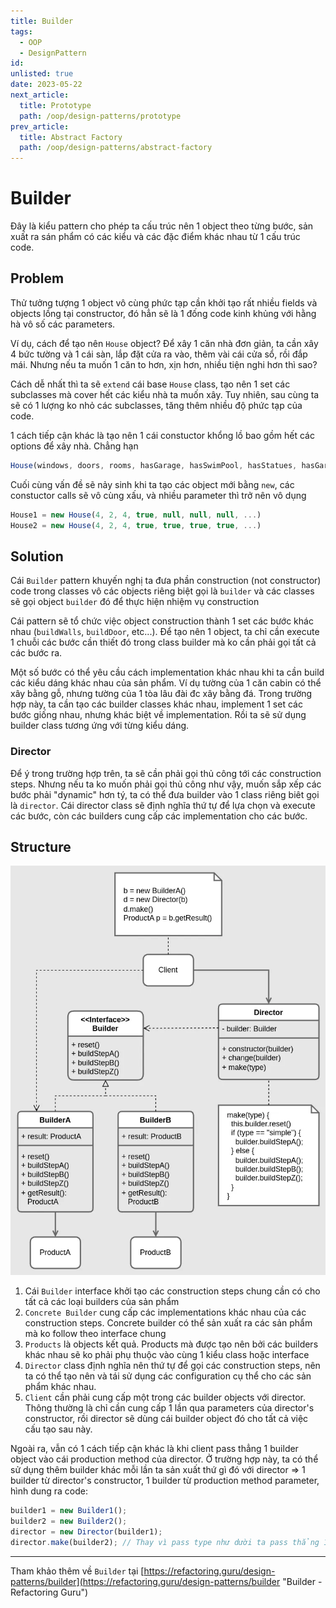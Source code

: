 ```yaml
---
title: Builder
tags:
  - OOP
  - DesignPattern
id:
unlisted: true
date: 2023-05-22
next_article:
  title: Prototype
  path: /oop/design-patterns/prototype
prev_article:
  title: Abstract Factory
  path: /oop/design-patterns/abstract-factory
---
```


# Builder

Đây là kiểu pattern cho phép ta cấu trúc nên 1 object theo từng bước, sản xuất ra sán phẩm có các kiểu và các đặc điểm khác nhau từ 1 cấu trúc code.

## Problem

Thử tưởng tượng 1 object vô cùng phức tạp cần khởi tạo rất nhiều fields và objects lồng tại constructor, đó hẳn sẽ là 1 đống code kinh khủng với hằng hà vô số các parameters.

Ví dụ, cách để tạo nên `House` object? Để xây 1 căn nhà đơn giản, ta cần xây 4 bức tường và 1 cái sàn, lắp đặt cửa ra vào, thêm vài cái cửa sổ, rồi đắp mái. Nhưng nếu ta muốn 1 căn to hơn, xịn hơn, nhiều tiện nghi hơn thì sao?

Cách dễ nhất thì ta sẽ `extend` cái base `House` class, tạo nên 1 set các subclasses mà cover hết các kiểu nhà ta muốn xây. Tuy nhiên, sau cùng ta sẽ có 1 lượng ko nhỏ các subclasses, tăng thêm nhiều độ phức tạp của code.

1 cách tiếp cận khác là tạo nên 1 cái constuctor khổng lồ bao gồm hết các options để xây nhà. Chẳng hạn

```ts
House(windows, doors, rooms, hasGarage, hasSwimPool, hasStatues, hasGarden, ...)
```

Cuối cùng vấn đề sẽ nảy sinh khi ta tạo các object mới bằng `new`, các constuctor calls sẽ vô cùng xấu, và nhiều parameter thì trở nên vô dụng

```ts
House1 = new House(4, 2, 4, true, null, null, null, ...)
House2 = new House(4, 2, 4, true, true, true, true, ...)
```

## Solution

Cái `Builder` pattern khuyến nghị ta đưa phần construction (not constructor) code trong classes vô các objects riêng biệt gọi là `builder` và các classes sẽ gọi object `builder` đó để thực hiện nhiệm vụ construction

Cái pattern sẽ tổ chức việc object construction thành 1 set các bước khác nhau (`buildWalls`, `buildDoor`, etc...). Để tạo nên 1 object, ta chỉ cần execute 1 chuỗi các bước cần thiết đó trong class builder mà ko cần phải gọi tất cả các bước ra.

Một số bước có thể yêu cầu cách implementation khác nhau khi ta cần build các kiểu dáng khác nhau của sản phẩm. Ví dụ tường của 1 căn cabin có thể xây bằng gỗ, nhưng tường của 1 tòa lâu đài đc xây bằng đá. Trong trường hợp này, ta cần tạo các builder classes khác nhau, implement 1 set các bước giống nhau, nhưng khác biệt về implementation. Rồi ta sẽ sử dụng builder class tương ứng với từng kiểu dáng.

### Director

Để ý trong trường hợp trên, ta sẽ cần phải gọi thủ công tới các construction steps. Nhưng nếu ta ko muốn phải gọi thủ công như vậy, muốn sắp xếp các bước phải "dynamic" hơn tý, ta có thể đưa builder vào 1 class riêng biêt gọi là `director`. Cái director class sẽ định nghĩa thứ tự để lựa chọn và execute các bước, còn các builders cung cấp các implementation cho các bước.

## Structure

![Builder Structure diagram](/img/oop/builder.webp)

1. Cái `Builder` interface khởi tạo các construction steps chung cần có cho tất cả các loại builders của sản phẩm
2. `Concrete Builder` cung cấp các implementations khác nhau của các construction steps. Concrete builder có thể sản xuất ra các sản phẩm mà ko follow theo interface chung
3. `Products` là objects kết quả. Products mà được tạo nên bởi các builders khác nhau sẽ ko phải phụ thuộc vào cùng 1 kiểu class hoặc interface
4. `Director` class định nghĩa nên thứ tự để gọi các construction steps, nên ta có thể tạo nên và tái sử dụng các configuration cụ thể cho các sản phẩm khác nhau.
5. `Client` cần phải cung cấp một trong các builder objects với director. Thông thường là chỉ cần cung cấp 1 lần qua parameters của director's constructor, rồi director sẽ dùng cái builder object đó cho tất cả việc cấu tạo sau này.

Ngoài ra, vẫn có 1 cách tiếp cận khác là khi client pass thẳng 1 builder object vào cái production method của director. Ở trường hợp này, ta có thể sử dụng thêm builder khác mỗi lần ta sản xuất thứ gì đó với director => 1 builder từ director's constructor, 1 builder từ production method parameter, hình dung ra code:

```ts
builder1 = new Builder1();
builder2 = new Builder2();
director = new Director(builder1);
director.make(builder2); // Thay vì pass type như dười ta pass thẳng 1 builder luôn
```

---

Tham khảo thêm về `Builder` tại [https://refactoring.guru/design-patterns/builder](https://refactoring.guru/design-patterns/builder "Builder - Refactoring Guru")
